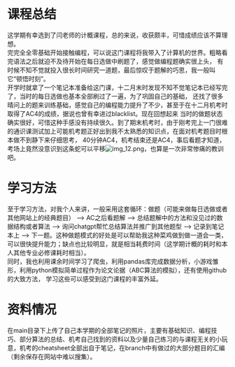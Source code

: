 # 课程总结 #  
这学期有幸选到了闫老师的计概课程，总的来说，收获颇丰，可惜成绩应该不算理想。  
完完全全零基础开始接触编程，可以说这门课程将我带入了计算机的世界。粗略看完语法之后就迫不及待开始在每日选做中刷题了，感觉做编程题确实很上头，
有时候不知不觉就投入很长时间研究一道题，最后惊叹于题解的巧思，我一般叫它“顿悟时刻”。  
开学时就拿了一个笔记本准备给这门课，十二月末时发现不知不觉笔记本已经写完了，当时的每日选做也基本全部刷过了一遍，为了巩固自己的基础，
还找了很多晴问上的题来训练基础，感觉自己的编程能力提升了不少，甚至于在十二月机考时取得了AC4的成绩，据说也曾有幸进过blacklist。现在回想起来
当时的做题状态确实很好，可惜这种手感没有持续很久。到了期末机考时，由于刚考完上一门很难的通识课测试加上可能机考题正好出到我不太熟悉的知识点，在面对机考题目时根本做不到静下来仔细思考，
40分钟AC4，机考结束还是AC4，事后看题才知道，考场上竟然没意识到这条蛇可以平移![img_12.png](img_12.png)，也算是一次非常惨痛的教训吧。 
# 学习方法 #  
至于学习方法，对我个人来讲，一般采用这套循环：做题（可能来做每日选做或者其他网站上的经典题目） -->  AC之后看题解 --> 总结题解中的方法和没见过的数据结构或者算法
-->  询问chatgpt帮忙总结算法并推广到其他题型 --> 记录到笔记本上 --> 下一题。这种做题模式的好处是可以帮助我这种菜鸡做到做一道会一类，
可以很快提升能力；缺点也比较明显，就是相当耗费时间（这学期计概的耗时和本人其他专业必修课耗时相当）。  
同时，我也利用课余时间学习了爬虫，利用pandas库完成数据分析，小游戏雏形，利用python模拟简单过程作为论文论据（ABC算法的模拟），还有使用github的大致方法，
学习这些可以感受到这门课程的丰富外延。  
# 资料情况 #  
在main目录下上传了自己本学期的全部笔记的照片，主要有基础知识、编程技巧、部分算法的总结、机考自己找到的资料以及少量自己练习的与课程无关的小玩意，机考的cheatsheet全部出自于笔记，在branch中有做过的大部分题目的汇编（剩余保存在网站中难以搜集）。
